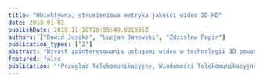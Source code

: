 ```yaml
---
title: "Obiektywna, strumieniowa metryka jakości wideo 3D-HD"
date: 2013-01-01
publishDate: 2019-11-18T10:55:49.901036Z
authors: ["Dawid Juszka", "Lucjan Janowski", "Zdzisław Papir"]
publication_types: ["2"]
abstract: "Wzrost zainteresowania usługami wideo w technologii 3D powoduje również zwiȩkszenie zapotrzebowania na prognozowanie jakości postrzeganej przez użytkownika. Jest ono niezbḑne dla optymalizacji parametrów sieciowych. Nie jest możliwe proste przełożenie metod i metryk stosowanych dotychczas dla wideo 2D ze wzglcu̧ na nowe czynniki, zwicaņe przede wszystkim z efektem 3D. W artykule zaprezentowano metrykce y̧pu strumieniowego) jakości QoE dla wideo 3D-HD zniekształconego przez kompresjce iţraty pakietów."
featured: false
publication: "*Przegla̧d Telekomunikacyjny, Wiadomości Telekomunikacyjne*"
---
```


